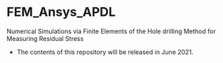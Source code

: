 # FEM_Ansys_APDL
Numerical Simulations via Finite Elements of the Hole drilling Method for Measuring Residual Stress

* The contents of this repository will be released in June 2021.
